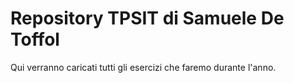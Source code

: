 # Repository TPSIT di Samuele De Toffol
Qui verranno caricati tutti gli esercizi che faremo durante l'anno.
